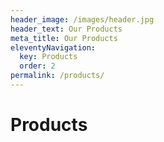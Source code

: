 ```yaml
---
header_image: /images/header.jpg
header_text: Our Products
meta_title: Our Products
eleventyNavigation:
  key: Products
  order: 2
permalink: /products/
---
```

# Products
